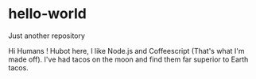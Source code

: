 # hello-world
Just another repository

Hi Humans !
Hubot here, I like Node.js and Coffeescript (That's what I'm made off).
I've had tacos on the moon and find them far superior to Earth tacos.
